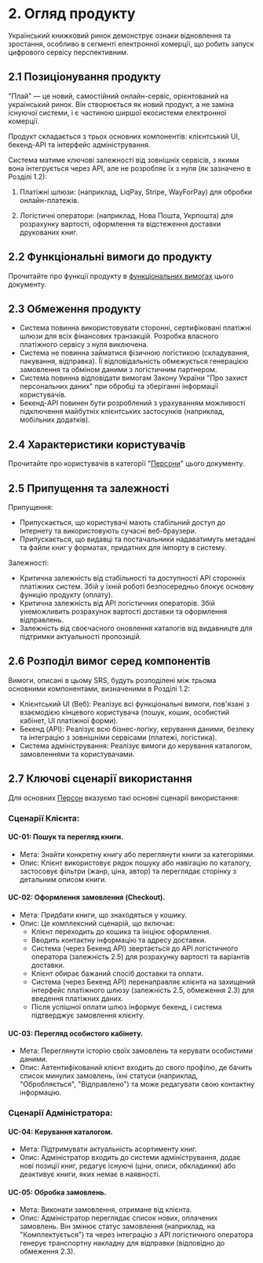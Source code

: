 # 2. Огляд продукту

Український книжковий ринок демонструє ознаки відновлення та зростання, особливо в сегменті електронної комерції, що робить запуск цифрового сервісу перспективним.

## 2.1 Позиціонування продукту

"Плай" — це новий, самостійний онлайн-сервіс, орієнтований на український ринок. Він створюється як новий продукт, а не заміна існуючої системи, і є частиною ширшої екосистеми електронної комерції.

Продукт складається з трьох основних компонентів: клієнтський UI, бекенд-API та інтерфейс адміністрування.

Система матиме ключові залежності від зовнішніх сервісів, з якими вона інтегрується через API, але не розробляє їх з нуля (як зазначено в Розділі 1.2):

1. Платіжні шлюзи: (наприклад, LiqPay, Stripe, WayForPay) для обробки онлайн-платежів.

2. Логістичні оператори: (наприклад, Нова Пошта, Укрпошта) для розрахунку вартості, оформлення та відстеження доставки друкованих книг.

## 2.2 Функціональні вимоги до продукту

Прочитайте про функції продукту в [функціональних вимогах](https://github.com/iamvladshevchuk/singularitarians/blob/main/4_FUNCTIONAL_REQUIREMENTS.md) цього документу.

## 2.3 Обмеження продукту

* Система повинна використовувати сторонні, сертифіковані платіжні шлюзи для всіх фінансових транзакцій. Розробка власного платіжного сервісу з нуля виключена.
* Система не повинна займатися фізичною логістикою (складування, пакування, відправка). Її відповідальність обмежується генерацією замовлення та обміном даними з логістичним партнером.
* Система повинна відповідати вимогам Закону України "Про захист персональних даних" при обробці та зберіганні інформації користувачів.
* Бекенд-API повинен бути розроблений з урахуванням можливості підключення майбутніх клієнтських застосунків (наприклад, мобільних додатків).

## 2.4 Характеристики користувачів

Прочитайте про користувачів в категорії "[Персони](https://github.com/iamvladshevchuk/singularitarians/blob/main/6_PERSONAS.md)" цього документу.

## 2.5 Припущення та залежності

Припущення:

* Припускається, що користувачі мають стабільний доступ до Інтернету та використовують сучасні веб-браузери.
* Припускається, що видавці та постачальники надаватимуть метадані та файли книг у форматах, придатних для імпорту в систему.

Залежності:

* Критична залежність від стабільності та доступності API сторонніх платіжних систем. Збій у їхній роботі безпосередньо блокує основну функцію продукту (оплату).
* Критична залежність від API логістичних операторів. Збій унеможливить розрахунок вартості доставки та оформлення відправлень.
* Залежність від своєчасного оновлення каталогів від видавництв для підтримки актуальності пропозицій.

## 2.6 Розподіл вимог серед компонентів

Вимоги, описані в цьому SRS, будуть розподілені між трьома основними компонентами, визначеними в Розділі 1.2:

* Клієнтський UI (Веб): Реалізує всі функціональні вимоги, пов'язані з взаємодією кінцевого користувача (пошук, кошик, особистий кабінет, UI платіжної форми).
* Бекенд (API): Реалізує всю бізнес-логіку, керування даними, безпеку та інтеграцію з зовнішніми сервісами (платежі, логістика).
* Система адміністрування: Реалізує вимоги до керування каталогом, замовленнями та користувачами.

## 2.7 Ключові сценарії використання

Для основних [Персон](https://github.com/iamvladshevchuk/singularitarians/blob/main/6_PERSONAS.md) вказуємо такі основні сценарії використання:

### Сценарії Клієнта:

#### UC-01: Пошук та перегляд книги.

* Мета: Знайти конкретну книгу або переглянути книги за категоріями.
* Опис: Клієнт використовує рядок пошуку або навігацію по каталогу, застосовує фільтри (жанр, ціна, автор) та переглядає сторінку з детальним описом книги.

#### UC-02: Оформлення замовлення (Checkout).

* Мета: Придбати книги, що знаходяться у кошику.
* Опис: Це комплексний сценарій, що включає:
  * Клієнт переходить до кошика та ініціює оформлення.
  * Вводить контактну інформацію та адресу доставки.
  * Система (через Бекенд API) звертається до API логістичного оператора (залежність 2.5) для розрахунку вартості та варіантів доставки.
  * Клієнт обирає бажаний спосіб доставки та оплати.
  * Система (через Бекенд API) перенаправляє клієнта на захищений інтерфейс платіжного шлюзу (залежність 2.5, обмеження 2.3) для введення платіжних даних.
  * Після успішної оплати шлюз інформує бекенд, і система підтверджує замовлення клієнту.

#### UC-03: Перегляд особистого кабінету.

* Мета: Переглянути історію своїх замовлень та керувати особистими даними.
* Опис: Автентифікований клієнт входить до свого профілю, де бачить список минулих замовлень, їхні статуси (наприклад, "Обробляється", "Відправлено") та може редагувати свою контактну інформацію.

### Сценарії Адміністратора:

#### UC-04: Керування каталогом.

* Мета: Підтримувати актуальність асортименту книг.
* Опис: Адміністратор входить до системи адміністрування, додає нові позиції книг, редагує існуючі (ціни, описи, обкладинки) або деактивує книги, яких немає в наявності.

#### UC-05: Обробка замовлень.

* Мета: Виконати замовлення, отримане від клієнта.
* Опис: Адміністратор переглядає список нових, оплачених замовлень. Він змінює статус замовлення (наприклад, на "Комплектується") та через інтеграцію з API логістичного оператора генерує транспортну накладну для відправки (відповідно до обмеження 2.3).
